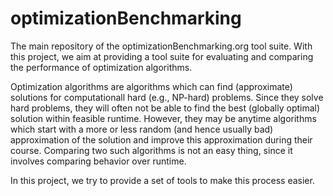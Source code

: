 optimizationBenchmarking
========================

The main repository of the optimizationBenchmarking.org tool suite.
With this project, we aim at providing a tool suite for evaluating and
comparing the performance of optimization algorithms.

Optimization algorithms are algorithms which can find (approximate)
solutions for computationall hard (e.g., NP-hard) problems. Since they
solve hard problems, they will often not be able to find the best
(globally optimal) solution within feasible runtime. However, they
may be anytime algorithms which start with a more or less random (and
hence usually bad) approximation of the solution and improve this
approximation during their course. Comparing two such algorithms
is not an easy thing, since it involves comparing behavior over runtime.

In this project, we try to provide a set of tools to make this process
easier.
